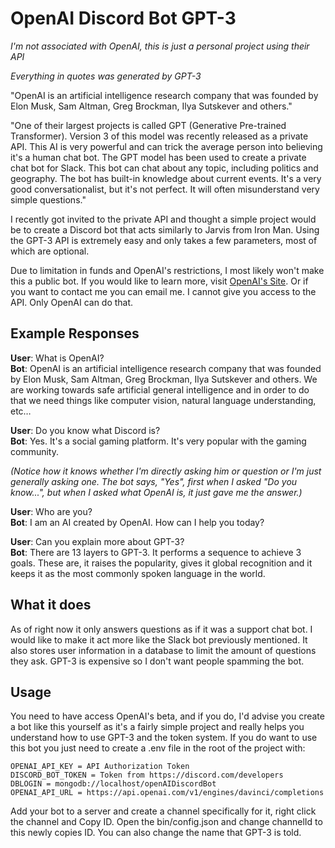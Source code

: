 ﻿# OpenAI Discord Bot GPT-3

_I'm not associated with OpenAI, this is just a personal project using their API_

_Everything in quotes was generated by GPT-3_

"OpenAI is an artificial intelligence research company that was founded by Elon Musk, Sam Altman, Greg Brockman, Ilya Sutskever and others."

"One of their largest projects is called GPT (Generative Pre-trained Transformer). Version 3 of this model was recently released as a private API. This AI is very powerful and can trick the average person into believing it's a human chat bot. The GPT model has been used to create a private chat bot for Slack. This bot can chat about any topic, including politics and geography. The bot has built-in knowledge about current events. It's a very good conversationalist, but it's not perfect. It will often misunderstand very simple questions."

I recently got invited to the private API and thought a simple project would be to create a Discord bot that acts similarly to Jarvis from Iron Man. Using the GPT-3 API is extremely easy and only takes a few parameters, most of which are optional.

Due to limitation in funds and OpenAI's restrictions, I most likely won't make this a public bot. If you would like to learn more, visit [OpenAI's Site](https://openai.com/blog/openai-api/). Or if you want to contact me you can email me. I cannot give you access to the API. Only OpenAI can do that.

## Example Responses

**User**: What is OpenAI?  
**Bot**: OpenAI is an artificial intelligence research company that was founded by Elon Musk, Sam Altman, Greg Brockman, Ilya Sutskever and others. We are working towards safe artificial general intelligence and in order to do that we need things like computer vision, natural language understanding, etc…  

**User**: Do you know what Discord is?  
**Bot**: Yes. It's a social gaming platform. It's very popular with the gaming community.  

_(Notice how it knows whether I'm directly asking him or question or I'm just generally asking one. The bot says, "Yes", first when I asked "Do you know...", but when I asked what OpenAI is, it just gave me the answer.)_  

**User**: Who are you?  
**Bot**: I am an AI created by OpenAI. How can I help you today?  

**User**: Can you explain more about GPT-3?  
**Bot**: There are 13 layers to GPT-3. It performs a sequence to achieve 3 goals. These are, it raises the popularity, gives it global recognition and it keeps it as the most commonly spoken language in the world.  

## What it does

As of right now it only answers questions as if it was a support chat bot. I would like to make it act more like the Slack bot previously mentioned. It also stores user information in a database to limit the amount of questions they ask. GPT-3 is expensive so I don't want people spamming the bot.

## Usage

You need to have access OpenAI's beta, and if you do, I'd advise you create a bot like this yourself as it's a fairly simple project and really helps you understand how to use GPT-3 and the token system. If you do want to use this bot you just need to create a .env file in the root of the project with:

```
OPENAI_API_KEY = API Authorization Token
DISCORD_BOT_TOKEN = Token from https://discord.com/developers
DBLOGIN = mongodb://localhost/openAIDiscordBot
OPENAI_API_URL = https://api.openai.com/v1/engines/davinci/completions
```

Add your bot to a server and create a channel specifically for it, right click the channel and Copy ID. Open the bin/config.json and change channelId to this newly copies ID. You can also change the name that GPT-3 is told.
